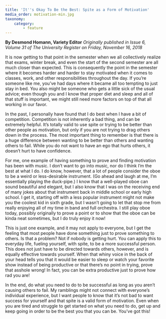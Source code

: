 ```yaml
---
title: 'It''s Okay To Be the Best: Spite as a Form of Motivation'
media_order: motivation-min.jpg
taxonomy:
    category:
        - feature
---
```


**By Desmond Homann, Variety Editor** _Originally published in Issue 6, Volume 31 of The University Register on Friday, November 16, 2018_

It is now getting to that point in the semester when we all collectively realize that exams, winter break, and even the start of the second semester are all much closer than expected. This is consequently the point in the semester where it becomes harder and harder to stay motivated when it comes to classes, work, and other responsibilities throughout the day. If you’re someone like me, you’ve had days where it became all too tempting to just stay in bed. You also might be someone who gets a little sick of the usual advice; even though you and I know that proper diet and sleep and all of that stuff is important, we might still need more factors on top of that all working in our favor. 

In the past, I personally have found that I do best when I have a bit of competition. Competition is not inherently a bad thing, and can be extremely helpful. It’s totally valid to use spite or trying to be better than other people as motivation, but only if you are not trying to drag others down in the process. The most important thing to remember is that there is a huge difference between wanting to be better than others and wanting others to fail. While you do not want to have an ego that hurts others, it doesn’t hurt to have confidence. 

For me, one example of having something to prove and finding motivation has been with music. I don’t want to go into music, nor do I think I’m the best at what I do. I do know, however, that a lot of people consider the oboe to be a weird or less-desirable instrument. (Go ahead and laugh at me, I’m essentially playing the duck-pipe.) I know that a well-played oboe can sound beautiful and elegant, but I also know that I was on the receiving end of many jokes about that instrument back in middle school or early high school. I get it, starting off with a less popular instrument might not make you the coolest kid in sixth grade, but I wasn’t going to let that stop me from really enjoying all of my time in band and full orchestra. I still play oboe today, possibly originally to prove a point or to show that the oboe can be kinda neat sometimes, but I do truly enjoy it now!

This is just one example, and it may not apply to everyone, but I get the feeling that most people have done something just to prove something to others. Is that a problem? Not if nobody is getting hurt. You can apply this to everyday life, fueling yourself, with spite, to be a more successful person. This does not just have to be directed towards others, however, and is equally effective towards yourself. When that whiny voice in the back of your head tells you that it would be easier to sleep or watch your favorite show instead of being productive or that there’s no point in trying, prove that asshole wrong! In fact, you can be extra productive just to prove how rad you are!

In the end, do what you need to do to be successful as long as you aren’t causing others to fail. My ramblings might not connect with everyone’s individual experience, but I want people to know that it’s not bad to want success for yourself and that spite is a valid form of motivation. Even when you are tired and struggle to get started on what you need to do, get up and keep going in order to be the best you that you can be. You’ve got this!